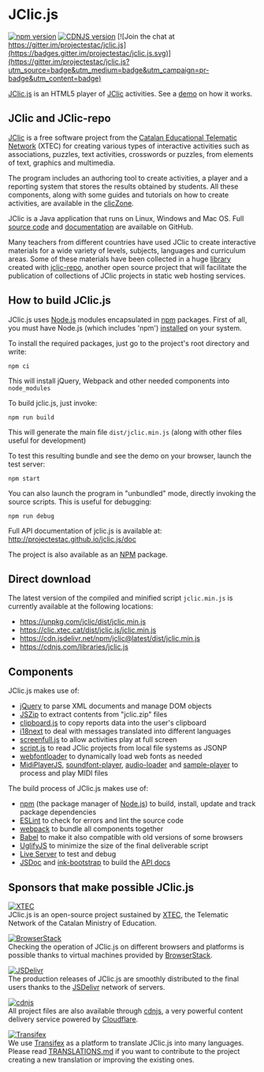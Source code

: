 # JClic.js

[![npm version](https://badge.fury.io/js/jclic.svg)](https://badge.fury.io/js/jclic)
[![CDNJS version](https://img.shields.io/cdnjs/v/jclic.js.svg)](https://cdnjs.com/libraries/jclic.js)
[![Join the chat at https://gitter.im/projectestac/jclic.js](https://badges.gitter.im/projectestac/jclic.js.svg)](https://gitter.im/projectestac/jclic.js?utm_source=badge&utm_medium=badge&utm_campaign=pr-badge&utm_content=badge)

[JClic.js](https://github.com/projectestac/jclic.js) is an HTML5 player of [JClic](https://github.com/projectestac/jclic) activities. See a [demo](https://clic.xtec.cat/projects/demo_eng/jclic.js/index.html) on how it works.

## JClic and JClic-repo

[JClic](http://clic.xtec.cat) is a free software project from the [Catalan Educational Telematic Network](http://www.xtec.cat) (XTEC) for creating various types of interactive activities such as associations, puzzles, text activities, crosswords or puzzles, from elements of text, graphics and multimedia.

The program includes an authoring tool to create activities, a player and a reporting system that stores the results obtained by students. All these components, along with some guides and tutorials on how to create activities, are available in the [clicZone](http://clic.xtec.cat/en/jclic/download.htm).

JClic is a Java application that runs on Linux, Windows and Mac OS. Full [source code](https://github.com/projectestac/jclic) and [documentation](http://projectestac.github.io/jclic/) are available on GitHub.

Many teachers from different countries have used JClic to create interactive materials for a wide variety of levels, subjects, languages and curriculum areas. Some of these materials have been collected in a huge [library](https://clic.xtec.cat/repo) created with [jclic-repo](https://github.com/projectestac/jclic-repo), another open source project that will facilitate the publication of collections of JClic projects in static web hosting services.

## How to build JClic.js

JClic.js uses [Node.js](https://nodejs.org/) modules encapsulated in [npm](https://www.npmjs.com/) packages. First of all, you must have Node.js (which includes 'npm') [installed](https://nodejs.org/download/) on your system.


To install the required packages, just go to the project's root directory and write:

```
npm ci
```

This will install jQuery, Webpack and other needed components into `node_modules`

To build jclic.js, just invoke:

```
npm run build
```

This will generate the main file `dist/jclic.min.js` (along with other files useful for development)

To test this resulting bundle and see the demo on your browser, launch the test server:

```
npm start
```

You can also launch the program in "unbundled" mode, directly invoking the source scripts. This is useful for debugging:

```
npm run debug
```

Full API documentation of jclic.js is available at: http://projectestac.github.io/jclic.js/doc

The project is also available as an [NPM](https://www.npmjs.com/package/jclic) package.

## Direct download

The latest version of the compiled and minified script `jclic.min.js` is currently available at the following locations:

- https://unpkg.com/jclic/dist/jclic.min.js
- https://clic.xtec.cat/dist/jclic.js/jclic.min.js
- https://cdn.jsdelivr.net/npm/jclic@latest/dist/jclic.min.js
- https://cdnjs.com/libraries/jclic.js

## Components

JClic.js makes use of:
* [jQuery](https://jquery.com/) to parse XML documents and manage DOM objects
* [JSZip](https://stuk.github.io/jszip/) to extract contents from "jclic.zip" files
* [clipboard.js](https://github.com/lgarron/clipboard.js) to copy reports data into the user's clipboard
* [i18next](https://github.com/i18next/i18next) to deal with messages translated into different languages
* [screenfull.js](https://github.com/sindresorhus/screenfull.js) to allow activities play at full screen
* [script.js](https://github.com/ded/script.js) to read JClic projects from local file systems as JSONP
* [webfontloader](https://github.com/typekit/webfontloader) to dynamically load web fonts as needed
* [MidiPlayerJS](https://github.com/grimmdude/MidiPlayerJS), [soundfont-player](https://github.com/danigb/soundfont-player), [audio-loader](https://github.com/audiojs/audio-loader) and [sample-player](https://github.com/danigb/sample-player) to process and play MIDI files

The build process of JClic.js makes use of:
* [npm](https://www.npmjs.com/) (the package manager of [Node.js](https://nodejs.org/)) to build, install, update and track package dependencies
* [ESLint](https://eslint.org/) to check for errors and lint the source code
* [webpack](https://webpack.js.org/) to bundle all components together
* [Babel](https://babeljs.io/) to make it also compatible with old versions of some browsers
* [UglifyJS](https://github.com/mishoo/UglifyJS2) to minimize the size of the final deliverable script
* [Live Server](https://github.com/tapio/live-server) to test and debug
* [JSDoc](http://usejsdoc.org/) and [ink-bootstrap](https://github.com/docstrap/docstrap) to build the [API docs](http://projectestac.github.io/jclic.js/doc)

## Sponsors that make possible JClic.js

[![XTEC](https://github.com/projectestac/jclic.js/blob/master/misc/graphics/logo-xtec.png?raw=true)](http://www.xtec.cat)<br>
JClic.js is an open-source project sustained by [XTEC](http://www.xtec.cat), the Telematic Network of the Catalan Ministry of Education.

[![BrowserStack](https://github.com/projectestac/jclic.js/blob/master/misc/graphics/logo-browserstack.png?raw=true)](https://www.browserstack.com)<br>
Checking the operation of JClic.js on different browsers and platforms is possible thanks to virtual machines provided by [BrowserStack](https://www.browserstack.com).

[![JSDelivr](https://github.com/projectestac/jclic.js/blob/master/misc/graphics/logo-jsdelivr.png?raw=true)](http://www.jsdelivr.com/projects/jclic.js)<br>
The production releases of JClic.js are smoothly distributed to the final users thanks to the [JSDelivr](http://www.jsdelivr.com/projects/jclic.js) network of servers.

[![cdnjs](https://github.com/projectestac/jclic.js/blob/master/misc/graphics/logo-cdnjs.png?raw=true)](https://cdnjs.com/libraries/jclic.js)<br>
All project files are also available through [cdnjs](https://cdnjs.com/about), a very powerful content delivery service powered by [Cloudflare](https://www.cloudflare.com).

[![Transifex](https://github.com/projectestac/jclic.js/blob/master/misc/graphics/logo-transifex.png?raw=true)](https://github.com/projectestac/jclic.js/blob/master/TRANSLATIONS.md)<br>
We use [Transifex](https://www.transifex.com/francesc/jclicjs) as a platform to translate JClic.js into many languages. Please read [TRANSLATIONS.md](https://github.com/projectestac/jclic.js/blob/master/TRANSLATIONS.md) if you want to contribute to the project creating a new translation or improving the existing ones.
